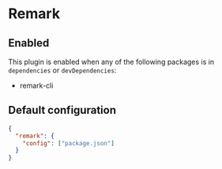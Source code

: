 # Remark

## Enabled

This plugin is enabled when any of the following packages is in `dependencies` or `devDependencies`:

- remark-cli

## Default configuration

```json
{
  "remark": {
    "config": ["package.json"]
  }
}
```
